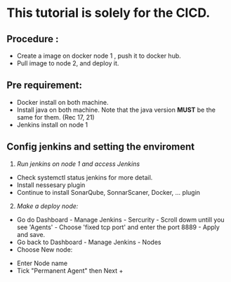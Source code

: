 # This tutorial is solely for the CICD.
## Procedure :
-  Create a image on docker node 1 , push it to docker hub. 
-  Pull image to node 2, and deploy it.    

## Pre requirement:
- Docker install on both machine. 
- Install java on both machine. Note that the java version **MUST** be the same for them. (Rec 17, 21)  
- Jenkins install on node 1
    

## Config jenkins and setting the enviroment
1. *Run jenkins  on node 1 and access Jenkins*
- Check systemctl status jenkins for more detail. 
- Install nessesary plugin 
- Continue to install SonarQube, SonnarScaner, Docker, ... plugin  
2. *Make a deploy node:*
- Go do Dashboard - Manage Jenkins - Sercurity - Scroll dowm untill you see 'Agents' - Choose 'fixed tcp port' and enter the port 8889 - Apply and save.
- Go back to Dashboard - Manage Jenkins - Nodes 
- Choose New node: 
+ Enter Node name 
+ Tick "Permanent Agent" then Next
                    + 
